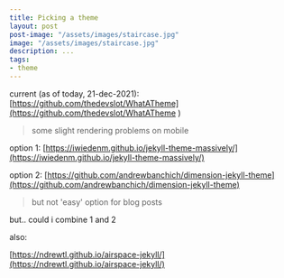 ```yaml
---
title: Picking a theme
layout: post
post-image: "/assets/images/staircase.jpg"
image: "/assets/images/staircase.jpg"
description: ...
tags:
- theme
---
```


current (as of today, 21-dec-2021): [https://github.com/thedevslot/WhatATheme](https://github.com/thedevslot/WhatATheme )
> some slight rendering problems on mobile

option 1: [https://iwiedenm.github.io/jekyll-theme-massively/](https://iwiedenm.github.io/jekyll-theme-massively/)

option 2: [https://github.com/andrewbanchich/dimension-jekyll-theme](https://github.com/andrewbanchich/dimension-jekyll-theme)
> but not 'easy' option for blog posts

but.. could i combine 1 and 2

also:

[https://ndrewtl.github.io/airspace-jekyll/](https://ndrewtl.github.io/airspace-jekyll/) 


